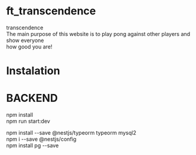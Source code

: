 # ft_transcendence
transcendence<br/>
The main purpose of this website is to play pong against other players and show everyone<br/>
how good you are!<br/>

# Instalation
# BACKEND
npm install   
npm run start:dev   

npm install --save @nestjs/typeorm typeorm mysql2<br/>
npm i --save @nestjs/config<br/>
npm install pg --save
